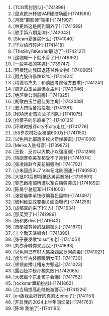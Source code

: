 
1. [TCG零封狼队]-[1741898]
1. [盘点欧洲杯被VAR硬控场面]-[1741566]
1. [月面“摄影师”亮相]-[1741997]
1. [林更新这是闯到国外了]-[1741589]
1. [歌手第八期竞演]-[1742043]
1. [Steam夏促买什么]-[1741040]
1. [毕业旅行碎片]-[1741418]
1. [TheShy和Kep1er联动了]-[1742127]
1. [这咖喱一下就不香了]-[1741092]
1. [一些幸福的字迹]-[1739747]
1. [阿根廷向我国返还14件文物]-[1740965]
1. [耐克股价暴跌12%]-[1741424]
1. [梅德韦杰夫：和谈应考虑俄方要求]-[1741241]
1. [周迅白玉兰最佳女主角]-[1742046]
1. [绝区零公测前瞻]-[1741825]
1. [胡歌白玉兰最佳男主角]-[1742039]
1. [去大四宿舍拾荒啦]-[1741381]
1. [NBA历史首次父子同队]-[1741075]
1. [捡菌子的乐趣来了]-[1740135]
1. [环球时报评city不city走红]-[1741778]
1. [55岁农村妇女被骗600万]-[1741150]
1. [以色列北部遭多枚火箭弹袭击]-[1741000]
1. [Meiko入驻抖音]-[1739873]
1. [王毅：反对以大欺小以强凌弱]-[1741286]
1. [特朗普称美军都受不了拜登]-[1741074]
1. [张凌赫赵今麦花船强吻]-[1741792]
1. [小米回应SU7 V8s纽北刷圈速]-[1740953]
1. [大批00后即将抵达奥运赛场]-[1739891]
1. [黎巴嫩南部再遭以军白磷弹袭击]-[1741652]
1. [陈昊宇总冠军]-[1741006]
1. [张碧晨李承铉改编暮色回响]-[1741497]
1. [玻利维亚政变相关画面曝光]-[1741258]
1. [成都真的来了1亿人]-[1741634]
1. [那英哭了]-[1741986]
1. [杨和苏diss]-[1741642]
1. [萧蘅被剪掉的战损镜头]-[1741870]
1. [十个勤天演唱会]-[1741899]
1. [张子豪发歌“diss”法老]-[1741051]
1. [刘亦菲喊你来武汉]-[1741693]
1. [以色列已有81人感染西尼罗河病毒]-[1741027]
1. [度华年古装版眼泪女王]-[1741730]
1. [顿顿直播吐槽东方甄选]-[1741023]
1. [露西娅冲榜孙楠失败]-[1742065]
1. [大概每个东北孩子会懂]-[1741752]
1. [rockstar舞蹈挑战]-[1741862]
1. [台当局提高赴陆旅游警示]-[1741226]
1. [en版我会好好的真的太emo了]-[1741151]
1. [开启我的2024上半年回忆录]-[1741763]
1. [陈坤 我怕了]-[1741195]